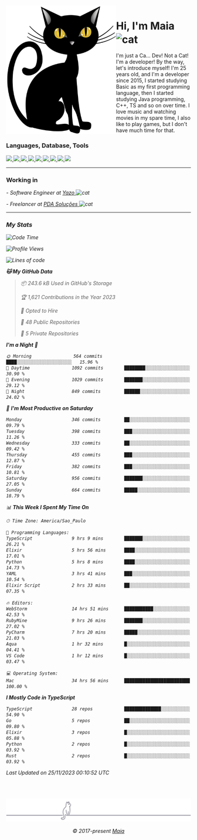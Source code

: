<img align="left" src="https://raw.githubusercontent.com/gabrielmaialva33/gabrielmaialva33/master/assets/cat_0.png" alt="Stats" width="300px">

<h1 align="left">Hi, I'm Maia 
<img src="https://emojis.slackmojis.com/emojis/images/1643509834/36299/black-cat.gif?1643509834" width="50" height="60" align="center"  alt="cat"/>
</h1>

I'm just a Ca... Dev! Not a Cat! I'm a developer! By the way, let's introduce myself!
I'm 25 years old, and I'm a developer since 2015, I started studying Basic as my first programming
language, then I started studying Java programming, C++, TS and so on over time.
I love music and watching movies in my spare time, I also like to play games, but I don't have much time for that.

<h3 align="left">Languages, Database, Tools</h3>
<p>
  <a href="https://www.typescriptlang.org">
    <img src="https://skillicons.dev/icons?i=ts" />
  </a>
  <a href="https://go.dev">
    <img src="https://skillicons.dev/icons?i=go" />
  </a>
  <a href="https://www.python.org">
    <img src="https://skillicons.dev/icons?i=python" />
  </a>
  <a href="https://gradle.org">
    <img src="https://skillicons.dev/icons?i=gradle" />
  </a>
  <a href="https://redis.io">
    <img src="https://skillicons.dev/icons?i=redis" />
  </a>
  <a href="https://www.mongodb.com">
    <img src="https://skillicons.dev/icons?i=mongodb" />
  </a>
  <a href="https://nodejs.org">
    <img src="https://skillicons.dev/icons?i=nodejs" />
  </a>
  <a href="https://www.javascript.com">
    <img src="https://skillicons.dev/icons?i=js" />
  </a>
  <a href="https://www.docker.com">
    <img src="https://skillicons.dev/icons?i=docker" />
  </a>
</p>

<hr/>

<h3>Working in</h3>

<p><em> - Software Engineer at <a href="[https://pdasolucoes.com.br](https://yazo.com.br/)">Yazo
</a><img src="https://media.giphy.com/media/WUlplcMpOCEmTGBtBW/giphy.gif" width="30" alt="cat"> 
</em></p>
<p><em> - Freelancer at <a href="[https://pdasolucoes.com.br](https://pdasolucoes.com.br/)">PDA Soluções
</a><img src="https://media.giphy.com/media/WUlplcMpOCEmTGBtBW/giphy.gif" width="30" alt="cat"> 

<hr/>

### My Stats

<!--START_SECTION:waka-->
![Code Time](http://img.shields.io/badge/Code%20Time-3%2C504%20hrs%2050%20mins-blue)

![Profile Views](http://img.shields.io/badge/Profile%20Views-43-blue)

![Lines of code](https://img.shields.io/badge/From%20Hello%20World%20I%27ve%20Written-944.2%20thousand%20lines%20of%20code-blue)

**🐱 My GitHub Data** 

> 📦 243.6 kB Used in GitHub's Storage 
 > 
> 🏆 1,621 Contributions in the Year 2023
 > 
> 💼 Opted to Hire
 > 
> 📜 48 Public Repositories 
 > 
> 🔑 5 Private Repositories 
 > 
**I'm a Night 🦉** 

```text
🌞 Morning                564 commits         ████░░░░░░░░░░░░░░░░░░░░░   15.96 % 
🌆 Daytime                1092 commits        ████████░░░░░░░░░░░░░░░░░   30.90 % 
🌃 Evening                1029 commits        ███████░░░░░░░░░░░░░░░░░░   29.12 % 
🌙 Night                  849 commits         ██████░░░░░░░░░░░░░░░░░░░   24.02 % 
```
📅 **I'm Most Productive on Saturday** 

```text
Monday                   346 commits         ██░░░░░░░░░░░░░░░░░░░░░░░   09.79 % 
Tuesday                  398 commits         ███░░░░░░░░░░░░░░░░░░░░░░   11.26 % 
Wednesday                333 commits         ██░░░░░░░░░░░░░░░░░░░░░░░   09.42 % 
Thursday                 455 commits         ███░░░░░░░░░░░░░░░░░░░░░░   12.87 % 
Friday                   382 commits         ███░░░░░░░░░░░░░░░░░░░░░░   10.81 % 
Saturday                 956 commits         ███████░░░░░░░░░░░░░░░░░░   27.05 % 
Sunday                   664 commits         █████░░░░░░░░░░░░░░░░░░░░   18.79 % 
```


📊 **This Week I Spent My Time On** 

```text
🕑︎ Time Zone: America/Sao_Paulo

💬 Programming Languages: 
TypeScript               9 hrs 9 mins        ███████░░░░░░░░░░░░░░░░░░   26.21 % 
Elixir                   5 hrs 56 mins       ████░░░░░░░░░░░░░░░░░░░░░   17.01 % 
Python                   5 hrs 8 mins        ████░░░░░░░░░░░░░░░░░░░░░   14.73 % 
YAML                     3 hrs 41 mins       ███░░░░░░░░░░░░░░░░░░░░░░   10.54 % 
Elixir Script            2 hrs 33 mins       ██░░░░░░░░░░░░░░░░░░░░░░░   07.35 % 

🔥 Editors: 
WebStorm                 14 hrs 51 mins      ███████████░░░░░░░░░░░░░░   42.53 % 
RubyMine                 9 hrs 26 mins       ███████░░░░░░░░░░░░░░░░░░   27.02 % 
PyCharm                  7 hrs 20 mins       █████░░░░░░░░░░░░░░░░░░░░   21.03 % 
Aqua                     1 hr 32 mins        █░░░░░░░░░░░░░░░░░░░░░░░░   04.41 % 
VS Code                  1 hr 12 mins        █░░░░░░░░░░░░░░░░░░░░░░░░   03.47 % 

💻 Operating System: 
Mac                      34 hrs 56 mins      █████████████████████████   100.00 % 
```

**I Mostly Code in TypeScript** 

```text
TypeScript               28 repos            ██████████████░░░░░░░░░░░   54.90 % 
Go                       5 repos             ██░░░░░░░░░░░░░░░░░░░░░░░   09.80 % 
Elixir                   3 repos             █░░░░░░░░░░░░░░░░░░░░░░░░   05.88 % 
Python                   2 repos             █░░░░░░░░░░░░░░░░░░░░░░░░   03.92 % 
Rust                     2 repos             █░░░░░░░░░░░░░░░░░░░░░░░░   03.92 % 
```




 Last Updated on 25/11/2023 00:10:52 UTC
<!--END_SECTION:waka-->


<br/>
<br/>

<p align="center"><img src="https://raw.githubusercontent.com/gabrielmaialva33/gabrielmaialva33/master/assets/gray0_ctp_on_line.svg?sanitize=true" /></p>
<p align="center">&copy; 2017-present <a href="https://github.com/gabrielmaialva33/" target="_blank">Maia</a>